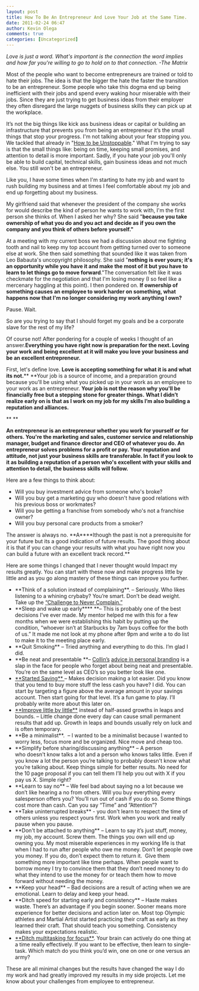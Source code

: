 ```yaml
---
layout: post
title: How To Be An Entrepreneur And Love Your Job at the Same Time.
date: 2011-02-24 06:47
author: Kevin Olega
comments: true
categories: [Uncategorized]
---
```

<em>Love is just a word. What's important is the connection the word implies and how far you're willing to go to hold on to that connection. -The Matrix</em>

Most of the people who want to become entrepreneurs are trained or told to hate their jobs. The idea is that the bigger the hate the faster the transition to be an entrepreneur. Some people who take this dogma end up being inefficient with their jobs and spend every waking hour miserable with their jobs. Since they are just trying to get business ideas from their employer they often disregard the large nuggets of business skills they can pick up at the workplace.

It’s not the big things like kick ass business ideas or capital or building an infrastructure that prevents you from being an entrepreneur it’s the small things that stop your progress. I'm not talking about your fear stopping you. We tackled that already in "<a href="http://minimalchanges.com/the-unstoppable-me-fearweakness-difficult-situations-and-what-to-do-about-it/">How to be Unstoppable</a>." What I'm trying to say is that the small things like: being on time, keeping small promises, and attention to detail is more important. Sadly, if you hate your job you'll only be able to build capital, technical skills, gain business ideas and not much else. You still won't be an entrepreneur.

Like you, I have some times when I'm starting to hate my job and want to rush building my business and at times I feel comfortable about my job and end up forgetting about my business.

My girlfriend said that whenever the president of the company she works for would describe the kind of person he wants to work with, I'm the first person she thinks of. When I asked her why? She said "**because you take ownership of what you do and you act and decide as if you own the company and you think of others before yourself."**

At a meeting with my current boss we had a discussion about me fighting tooth and nail to keep my top account from getting turned over to someone else at work. She then said something that sounded like it was taken from Leo Babauta's uncopyright philosophy. She said "**nothing is ever yours; it's an opportunity while you have it and make the most of it but you have to learn to let things go to move forward**."The conversation felt like it was checkmate for the negotiation and that I'm losing money (I so feel like a mercenary haggling at this point). I then pondered on. **If ownership of something causes an employee to work harder on something, what happens now that I'm no longer considering my work anything I own?**

Pause. Wait.

So are you trying to say that I should forget my goals and be a corporate slave for the rest of my life?

Of course not! After pondering for a couple of weeks I thought of an answer.**Everything you have right now is preparation for the next. Loving your work and being excellent at it will make you love your business and be an excellent entrepreneur.**

First, let's define love. **Love is accepting something for what it is and what its not.**** **Your job is a source of income, and a preparation ground because you'll be using what you picked up in your work as an employee to your work as an entrepreneur. **Your job is not the reason why you'll be financially free but a stepping stone for greater things.** **What I didn’t realize early on is that as I work on my job for my skills I’m also building a reputation and alliances.**

**
**

**An entrepreneur is an entrepreneur whether you work for yourself or for others. You're the marketing and sales, customer service and relationship manager, budget and finance director and CEO of whatever you do. An entrepreneur solves problems for a profit or pay. Your reputation and attitude, not just your business skills are transferable. In fact if you look to it as building a reputation of a person who's excellent with your skills and attention to detail, the business skills will follow.**

Here are a few things to think about:
<ul>
	<li>Will      you buy investment advice from someone who's broke?</li>
	<li>Will      you buy get a marketing guy who doesn't have good relations with his      previous boss or workmates?</li>
	<li>Will      you be getting a franchise from somebody who's not a franchise owner?</li>
	<li>Will      you buy personal care products from a smoker?</li>
</ul>
The answer is always no. **A****lthough the past is not a prerequisite for your future but its a good indication of future results. The good thing about it is that if you can change your results with what you have right now you can build a future with an excellent track record.**

Here are some things I changed that I never thought would Impact my results greatly. You can start with these now and make progress little by little and as you go along mastery of these things can improve you further.
<ul>
	<li>**Think of a solution instead of complaining**. – Seriously. Who likes      listening to a whining crybaby? You’re smart. Don’t be dead weight. Take      up the <a href="http://minimalchanges.com/the-promise-to-never-complain/">“Challenge      to Never Complain.”</a></li>
	<li>**Sleep and wake up early**** **– This is probably one of the best decisions I’ve      ever made. My mentor helped me with this for a few months when we were      establishing this habit by putting up the condition, “whoever isn’t at      Starbucks by 7am buys coffee for the both of us.” It made me not look at      my phone after 9pm and write a to do list to make it to the meeting place      early.</li>
	<li>**Quit Smoking** – Tried anything and everything to do this. I’m glad I did.</li>
	<li>**Be      neat and presentable **– <a href="http://exilelifestyle.com/about/">Collin’s</a> <a href="http://ebookling.com/items/personal-branding?ref=38C143Jm">advice      in personal branding</a> is      a slap in the face for people who forget about being neat and presentable.      You’re on the same level as CEO’s so you better look like one.</li>
	<li><a href="http://minimalchanges.com/minimal-changes-that-grows-savings/">**Started Saving** </a>– Makes decision making a lot easier. Did      you know that you tend to buy more stuff the less cash you have? I did.      You can start by targeting a figure above the average amount in your      savings account. Then start going for that level. It’s a fun game to play.      I’ll probably write more about this later on.</li>
	<li><a href="http://minimalchanges.com/the-promise-to-never-complain/">**Improve little by little**</a> instead of half-assed growths in      leaps and bounds. – Little change done every day can cause small permanent      results that add up. Growth in leaps and bounds usually rely on luck and      is often temporary.</li>
	<li>**Be a minimalist**.  – I wanted to be a      minimalist because I wanted to worry less, focus more and be organized.      Nice move and cheap too.</li>
	<li>**Simplify before sharing/discussing anything** – A person who doesn't know talks a lot and a person      who knows talks little. Even if you know a lot the person you’re talking      to probably doesn't know what you’re talking about. Keep things      simple for better results. No need for the 10 page proposal if you can      tell them I’ll help you out with X if you pay us X. Simple right?</li>
	<li>**Learn to say no** – We feel bad about saying no a lot because we don’t like hearing      a no from others. Will you buy everything every salesperson offers you?      You’ll run out of cash if you do so. Some things cost more than cash. Can      you say “Time” and ”Attention”?</li>
	<li>**Take uninterrupted breaks** - you don't learn to respect the time of others unless you respect      yours first. Work when you work and really pause when you pause.</li>
	<li>**Don't be attached to anything** – Learn to say it’s just stuff, money, my job, my account. Screw      them. The things you own will end up owning you. My most miserable      experiences in my working life is that when I had to run after people who      owe me money. Don’t let people owe you money. If you do, don’t expect them      to return it.  Give them something more important like time perhaps.      When people want to borrow money I try to convince them that they don’t      need money to do what they intend to use the money for or teach them how      to move forward without needing the money.</li>
	<li>**Keep your head** – Bad decisions are a result of acting when we are emotional.      Learn to delay and keep your head.</li>
	<li>**Ditch speed for starting early and consistency** – Haste makes waste. There’s an advantage if you begin sooner.      Sooner means more experience for better decisions and action later on.      Most top Olympic athletes and Martial Artist started practicing their      craft as early as they learned their craft. That should teach you      something. Consistency makes your expectations realistic.</li>
	<li><a href="http://minimalchanges.com/minimal-changes-and-why-i-single-task/">**Ditch multitasking for focus**</a>. Your brain      can actively do one thing at a time really effectively. If you want to be      effective, then learn to single-task. Which match do you think you’d win,      one on one or one versus an army?</li>
</ul>
These are all minimal changes but the results have changed the way I do my work and had greatly improved my results in my side projects. Let me know about your challenges from employee to entrepreneur.
